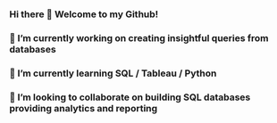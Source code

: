 ### Hi there 👋 Welcome to my Github!
###
### 🔭 I’m currently working on **creating insightful queries from databases**
### 🌱 I’m currently learning **SQL / Tableau / Python**
### 👯 I’m looking to collaborate on **building SQL databases providing analytics and reporting**
<!--
**adessoliers/adessoliers** is a ✨ _special_ ✨ repository because its `README.md` (this file) appears on your GitHub profile.

Here are some ideas to get you started:


-->
